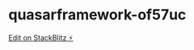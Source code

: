 # quasarframework-of57uc

[Edit on StackBlitz ⚡️](https://stackblitz.com/edit/quasarframework-of57uc)